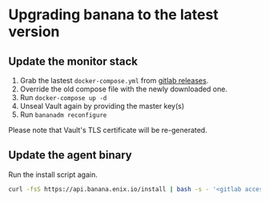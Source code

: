 # Upgrading banana to the latest version

## Update the monitor stack

1. Grab the lastest `docker-compose.yml` from [gitlab releases](https://gitlab.enix.io/products/banana/releases).
2. Override the old compose file with the newly downloaded one.
3. Run `docker-compose up -d`
4. Unseal Vault again by providing the master key(s)
5. Run `bananadm reconfigure`

Please note that Vault's TLS certificate will be re-generated.

## Update the agent binary

Run the install script again.

```bash
curl -fsS https://api.banana.enix.io/install | bash -s - '<gitlab access token>'
```
